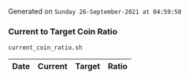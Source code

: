 Generated on `Sunday 26-September-2021 at 04:59:50`

### Current to Target Coin Ratio
`current_coin_ratio.sh`

Date|Current|Target|Ratio
---|---|---|---
